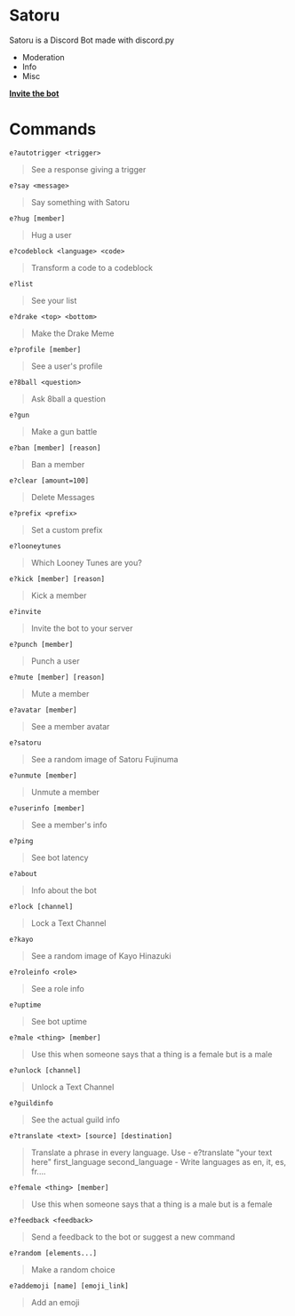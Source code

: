 # Satoru
Satoru is a Discord Bot made with discord.py
- Moderation
- Info 
- Misc

**[Invite the bot](https://discordapp.com/api/oauth2/authorize?client_id=635044836830871562&permissions=321606&scope=bot)**

# Commands

`e?autotrigger <trigger>`

> See a response giving a trigger 

`e?say <message>`

> Say something with Satoru 

`e?hug [member]`

> Hug a user 

`e?codeblock <language> <code>`

> Transform a code to a codeblock 

`e?list `

> See your list 

`e?drake <top> <bottom>`

> Make the Drake Meme 

`e?profile [member]`

> See a user's profile 

`e?8ball <question>`

> Ask 8ball a question 

`e?gun `

> Make a gun battle 

`e?ban [member] [reason]`

> Ban a member 

`e?clear [amount=100]`

> Delete Messages 

`e?prefix <prefix>`

> Set a custom prefix 

`e?looneytunes `

> Which Looney Tunes are you? 

`e?kick [member] [reason]`

> Kick a member 

`e?invite `

> Invite the bot to your server 

`e?punch [member]`

> Punch a user 

`e?mute [member] [reason]`

> Mute a member 

`e?avatar [member]`

> See a member avatar 

`e?satoru `

> See a random image of Satoru Fujinuma 

`e?unmute [member]`

> Unmute a member 

`e?userinfo [member]`

> See a member's info 

`e?ping `

> See bot latency 

`e?about `

> Info about the bot 

`e?lock [channel]`

> Lock a Text Channel 

`e?kayo `

> See a random image of Kayo Hinazuki 

`e?roleinfo <role>`

> See a role info 

`e?uptime `

> See bot uptime 

`e?male <thing> [member]`

> Use this when someone says that a thing is a female but is a male 

`e?unlock [channel]`

> Unlock a Text Channel 

`e?guildinfo `

> See the actual guild info 

`e?translate <text> [source] [destination]`

> Translate a phrase in every language. Use - e?translate "your text here" first_language second_language - Write languages as en, it, es, fr.... 

`e?female <thing> [member]`

> Use this when someone says that a thing is a male but is a female 

`e?feedback <feedback>`

> Send a feedback to the bot or suggest a new command 

`e?random [elements...]`

> Make a random choice 

`e?addemoji [name] [emoji_link]`

> Add an emoji 

